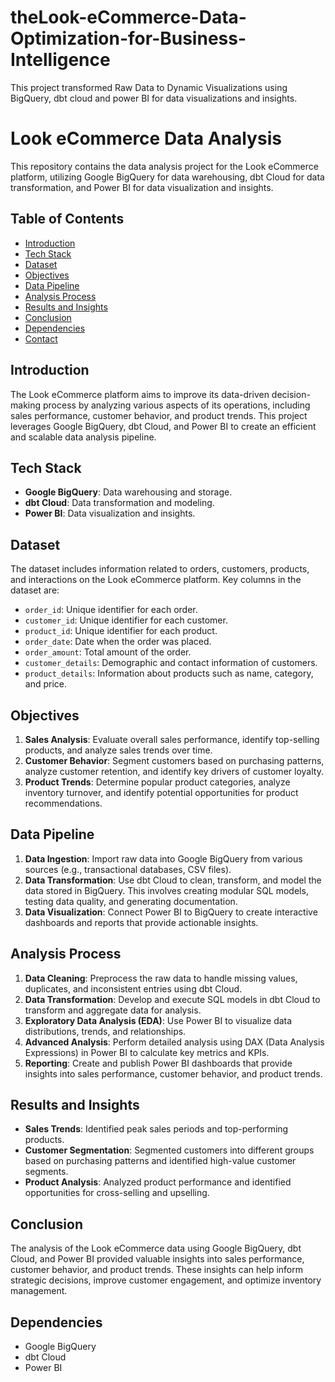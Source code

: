 # theLook-eCommerce-Data-Optimization-for-Business-Intelligence
This project transformed Raw Data to Dynamic Visualizations using BigQuery, dbt cloud and power BI for data visualizations and insights.

# Look eCommerce Data Analysis

This repository contains the data analysis project for the Look eCommerce platform, utilizing Google BigQuery for data warehousing, dbt Cloud for data transformation, and Power BI for data visualization and insights.

## Table of Contents

- [Introduction](#introduction)
- [Tech Stack](#tech-stack)
- [Dataset](#dataset)
- [Objectives](#objectives)
- [Data Pipeline](#data-pipeline)
- [Analysis Process](#analysis-process)
- [Results and Insights](#results-and-insights)
- [Conclusion](#conclusion)
- [Dependencies](#dependencies)
- [Contact](#contact)

## Introduction

The Look eCommerce platform aims to improve its data-driven decision-making process by analyzing various aspects of its operations, including sales performance, customer behavior, and product trends. This project leverages Google BigQuery, dbt Cloud, and Power BI to create an efficient and scalable data analysis pipeline.

## Tech Stack

- **Google BigQuery**: Data warehousing and storage.
- **dbt Cloud**: Data transformation and modeling.
- **Power BI**: Data visualization and insights.

## Dataset

The dataset includes information related to orders, customers, products, and interactions on the Look eCommerce platform. Key columns in the dataset are:
- `order_id`: Unique identifier for each order.
- `customer_id`: Unique identifier for each customer.
- `product_id`: Unique identifier for each product.
- `order_date`: Date when the order was placed.
- `order_amount`: Total amount of the order.
- `customer_details`: Demographic and contact information of customers.
- `product_details`: Information about products such as name, category, and price.

## Objectives

1. **Sales Analysis**: Evaluate overall sales performance, identify top-selling products, and analyze sales trends over time.
2. **Customer Behavior**: Segment customers based on purchasing patterns, analyze customer retention, and identify key drivers of customer loyalty.
3. **Product Trends**: Determine popular product categories, analyze inventory turnover, and identify potential opportunities for product recommendations.

## Data Pipeline

1. **Data Ingestion**: Import raw data into Google BigQuery from various sources (e.g., transactional databases, CSV files).
2. **Data Transformation**: Use dbt Cloud to clean, transform, and model the data stored in BigQuery. This involves creating modular SQL models, testing data quality, and generating documentation.
3. **Data Visualization**: Connect Power BI to BigQuery to create interactive dashboards and reports that provide actionable insights.

## Analysis Process

1. **Data Cleaning**: Preprocess the raw data to handle missing values, duplicates, and inconsistent entries using dbt Cloud.
2. **Data Transformation**: Develop and execute SQL models in dbt Cloud to transform and aggregate data for analysis.
3. **Exploratory Data Analysis (EDA)**: Use Power BI to visualize data distributions, trends, and relationships.
4. **Advanced Analysis**: Perform detailed analysis using DAX (Data Analysis Expressions) in Power BI to calculate key metrics and KPIs.
5. **Reporting**: Create and publish Power BI dashboards that provide insights into sales performance, customer behavior, and product trends.

## Results and Insights

- **Sales Trends**: Identified peak sales periods and top-performing products.
- **Customer Segmentation**: Segmented customers into different groups based on purchasing patterns and identified high-value customer segments.
- **Product Analysis**: Analyzed product performance and identified opportunities for cross-selling and upselling.

## Conclusion

The analysis of the Look eCommerce data using Google BigQuery, dbt Cloud, and Power BI provided valuable insights into sales performance, customer behavior, and product trends. These insights can help inform strategic decisions, improve customer engagement, and optimize inventory management.

## Dependencies

- Google BigQuery
- dbt Cloud
- Power BI

